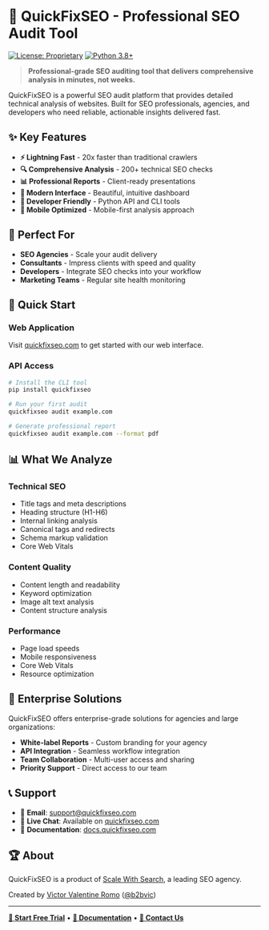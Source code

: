 # 🚀 QuickFixSEO - Professional SEO Audit Tool

[![License: Proprietary](https://img.shields.io/badge/License-Proprietary-red.svg)](https://quickfixseo.com/license)
[![Python 3.8+](https://img.shields.io/badge/python-3.8+-blue.svg)](https://www.python.org/downloads/)

> **Professional-grade SEO auditing tool that delivers comprehensive analysis in minutes, not weeks.**

QuickFixSEO is a powerful SEO audit platform that provides detailed technical analysis of websites. Built for SEO professionals, agencies, and developers who need reliable, actionable insights delivered fast.

## ✨ Key Features

- **⚡ Lightning Fast** - 20x faster than traditional crawlers
- **🔍 Comprehensive Analysis** - 200+ technical SEO checks
- **📊 Professional Reports** - Client-ready presentations
- **🚀 Modern Interface** - Beautiful, intuitive dashboard
- **🔧 Developer Friendly** - Python API and CLI tools
- **📱 Mobile Optimized** - Mobile-first analysis approach

## 🎯 Perfect For

- **SEO Agencies** - Scale your audit delivery
- **Consultants** - Impress clients with speed and quality  
- **Developers** - Integrate SEO checks into your workflow
- **Marketing Teams** - Regular site health monitoring

## 🚀 Quick Start

### Web Application
Visit [quickfixseo.com](https://quickfixseo.com) to get started with our web interface.

### API Access
```bash
# Install the CLI tool
pip install quickfixseo

# Run your first audit
quickfixseo audit example.com

# Generate professional report
quickfixseo audit example.com --format pdf
```

## 📊 What We Analyze

### Technical SEO
- Title tags and meta descriptions
- Heading structure (H1-H6)
- Internal linking analysis
- Canonical tags and redirects
- Schema markup validation
- Core Web Vitals

### Content Quality
- Content length and readability
- Keyword optimization
- Image alt text analysis
- Content structure analysis

### Performance
- Page load speeds
- Mobile responsiveness
- Core Web Vitals
- Resource optimization

## 🏢 Enterprise Solutions

QuickFixSEO offers enterprise-grade solutions for agencies and large organizations:

- **White-label Reports** - Custom branding for your agency
- **API Integration** - Seamless workflow integration
- **Team Collaboration** - Multi-user access and sharing
- **Priority Support** - Direct access to our team

## 📞 Support

- 📧 **Email**: support@quickfixseo.com
- 💬 **Live Chat**: Available on [quickfixseo.com](https://quickfixseo.com)
- 📖 **Documentation**: [docs.quickfixseo.com](https://docs.quickfixseo.com)

## 🏆 About

QuickFixSEO is a product of [Scale With Search](https://scalewithsearch.com), a leading SEO agency.

Created by [Victor Valentine Romo](https://victorvalentineromo.com) ([@b2bvic](https://twitter.com/b2bvic))

---

**[🌟 Start Free Trial](https://quickfixseo.com/trial)** • **[📖 Documentation](https://docs.quickfixseo.com)** • **[💬 Contact Us](https://quickfixseo.com/contact)** 